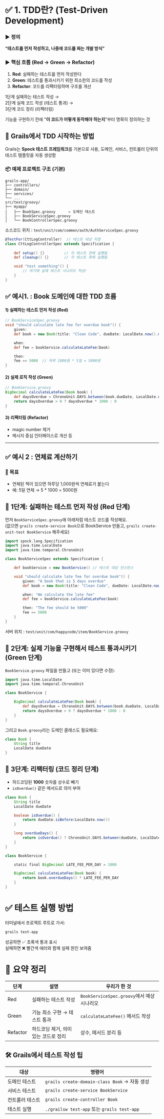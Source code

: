 
# ✅ 1. TDD란? (Test-Driven Development)

### ▶️ **정의**

**“테스트를 먼저 작성하고, 나중에 코드를 짜는 개발 방식”**

### ▶️ **핵심 흐름 (Red → Green → Refactor)**

1. **Red**: 실패하는 테스트를 먼저 작성한다   
2. **Green**: 테스트를 통과시키기 위한 최소한의 코드를 작성
3. **Refactor**: 코드를 리팩터링하며 구조를 개선


1단계 실패하는 테스트 작성 →  
2단계 실제 코드 작성 (테스트 통과) →  
3단계 코드 정리 (리팩터링)

기능을 구현하기 전에 "**이 코드가 어떻게 동작해야 하는지**"부터 명확히 정의하는 것


## 🧪 Grails에서 TDD 시작하는 방법

Grails는 **Spock 테스트 프레임워크**를 기본으로 사용, 도메인, 서비스, 컨트롤러 단위의 테스트 템플릿을 자동 생성함


### 📦 예제 프로젝트 구조 (기본)

```
grails-app/
├── controllers/
├── domain/
├── services/
└── ...
src/test/groovy/
├── myapp/
│   ├── BookSpec.groovy      ← 도메인 테스트
│   ├── BookServiceSpec.groovy
│   └── BookControllerSpec.groovy
```


소스코드 위치 : `test/unit/com/common/auth/AuthServiceSpec.groovy`
 
```groovy
@TestFor(CttLogController)  // 테스트 대상 지정
class CttLogControllerSpec extends Specification {
    
    def setup() {}         // 각 테스트 전에 실행됨
    def cleanup() {}       // 각 테스트 후에 실행됨

    void "test something"() {
        // 여기에 실제 테스트 시나리오 작성!
    }
}
```





## ✅ 예시1. : Book 도메인에 대한 TDD 흐름

#### 1) 실패하는 테스트 먼저 작성 (Red)

```groovy
// BookServiceSpec.groovy
void "should calculate late fee for overdue book"() {
    given:
    def book = new Book(title: "Clean Code", dueDate: LocalDate.now().minusDays(5))

    when:
    def fee = bookService.calculateLateFee(book)

    then:
    fee == 5000  // 하루 1000원 * 5일 = 5000원
}
```

#### 2) 실제 로직 작성 (Green)

```groovy
// BookService.groovy
BigDecimal calculateLateFee(Book book) {
    def daysOverdue = ChronoUnit.DAYS.between(book.dueDate, LocalDate.now())
    return daysOverdue > 0 ? daysOverdue * 1000 : 0
}
```

#### 3) 리팩터링 (Refactor)

- magic number 제거
- 메시지 중심 인터페이스로 개선 등

---





## ✅ 예시 2 : 연체료 계산하기

### 🎯 목표

- 연체된 책이 있으면 하루당 1,000원씩 연체료가 붙는다
- 예: 5일 연체 → 5 * 1000 = 5000원


## 📌 1단계: 실패하는 테스트 먼저 작성 (Red 단계)

먼저 `BookServiceSpec.groovy`에 아래처럼 테스트 코드를 작성해요.  
(없으면 `grails create-service Book`으로 BookService 만들고, `grails create-unit-test BookService` 해주세요)

```groovy
import spock.lang.Specification
import java.time.LocalDate
import java.time.temporal.ChronoUnit

class BookServiceSpec extends Specification {

    def bookService = new BookService() // 테스트 대상 인스턴스

    void "should calculate late fee for overdue book"() {
        given: "A book that is 5 days overdue"
        def book = new Book(title: "Clean Code", dueDate: LocalDate.now().minusDays(5))

        when: "We calculate the late fee"
        def fee = bookService.calculateLateFee(book)

        then: "The fee should be 5000"
        fee == 5000
    }
}
```


서버 위치  : `test/unit/com/happycode/item/BookService.groovy`





## 📌 2단계: 실제 기능을 구현해서 테스트 통과시키기 (Green 단계)

`BookService.groovy` 파일을 만들고 (또는 이미 있다면 수정):

```groovy
import java.time.LocalDate
import java.time.temporal.ChronoUnit

class BookService {

    BigDecimal calculateLateFee(Book book) {
        def daysOverdue = ChronoUnit.DAYS.between(book.dueDate, LocalDate.now())
        return daysOverdue > 0 ? daysOverdue * 1000 : 0
    }
}
```

그리고 `Book.groovy`라는 도메인 클래스도 필요해요:

```groovy
class Book {
    String title
    LocalDate dueDate
}
```



## 📌 3단계: 리팩터링 (코드 정리 단계)

- 하드코딩된 **1000** 숫자를 상수로 빼기
- `isOverdue()` 같은 메서드로 의미 부여

```groovy
class Book {
    String title
    LocalDate dueDate

    boolean isOverdue() {
        return dueDate.isBefore(LocalDate.now())
    }

    long overdueDays() {
        return isOverdue() ? ChronoUnit.DAYS.between(dueDate, LocalDate.now()) : 0
    }
}
```

```groovy
class BookService {

    static final BigDecimal LATE_FEE_PER_DAY = 1000

    BigDecimal calculateLateFee(Book book) {
        return book.overdueDays() * LATE_FEE_PER_DAY
    }
}
```




# ✅ 테스트 실행 방법

터미널에서 프로젝트 루트로 가서:

```bash
grails test-app
```

성공하면 ✅ 초록색 통과 표시  
실패하면 ❌ 빨간색 에러와 함께 실패 원인 보여줌





# 🔁 요약 정리

|단계|설명|우리가 한 것|
|---|---|---|
|Red|실패하는 테스트 작성|`BookServiceSpec.groovy`에서 예상 시나리오|
|Green|기능 최소 구현 → 테스트 통과|`calculateLateFee()` 메서드 작성|
|Refactor|하드코딩 제거, 의미 있는 코드로 정리|상수, 메서드 분리 등|


## 🛠 Grails에서 테스트 작성 팁

| 대상       | 명령어                                       |
| -------- | ----------------------------------------- |
| 도메인 테스트  | `grails create-domain-class Book` → 자동 생성 |
| 서비스 테스트  | `grails create-service BookService`       |
| 컨트롤러 테스트 | `grails create-controller Book`           |
| 테스트 실행   | `./grailsw test-app` 또는 `grails test-app` |



